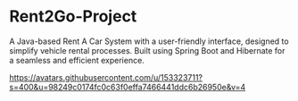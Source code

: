 # Rent2Go-Project
A Java-based Rent A Car System with a user-friendly interface, designed to simplify vehicle rental processes. Built using Spring Boot and Hibernate for a seamless and efficient experience.

https://avatars.githubusercontent.com/u/153323711?s=400&u=98249c0174fc0c63f0effa7466441ddc6b26950e&v=4
